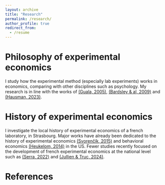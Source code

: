 ```yaml
---
layout: archive
title: "Research"
permalink: /research/
author_profile: true
redirect_from:
  - /resume
---
```


Philosophy of experimental economics
=========
   
I study how the experimental method (especially lab experiments) works in economics, comparing with other disciplines such as psychology. My research is in line with the works of [(Guala, 2005)](https://www.cambridge.org/core/books/methodology-of-experimental-economics/1333D78666AE8C93062FB80AF0A41CCC), [(Bardsley & al, 2009)](https://press.princeton.edu/books/hardcover/9780691124797/experimental-economics) and [(Hausman, 2023)](https://www.cambridge.org/core/books/inexact-and-separate-science-of-economics/D72C7ED18808BB691895934A9881740B).   

History of experimental economics  
==========
   
I investigate the local history of experimental economics of a french laboratory, in Strasbourg. Major works have already been dedicated to the history of experimental economics [(Svorenčík, 2015)](https://papers.ssrn.com/sol3/papers.cfm?abstract_id=2560026) and behavioral economics [(Heukelom, 2014)](https://www.cambridge.org/core/books/abs/behavioral-economics/behavioral-economics-a-history/5FA5BE1B3DD59A52BC0BBDD347026BE2) in the US. Fewer studies recently focused on the development of french experimental economics at the national level such as [(Serra, 2022)](https://www.pulm.fr/index.php/default/la-revolution-experimentale-en-economie-numerique.html) and [(Jullien & Truc, 2024)](https://www.tandfonline.com/doi/full/10.1080/09672567.2024.2415000).   

References
========


